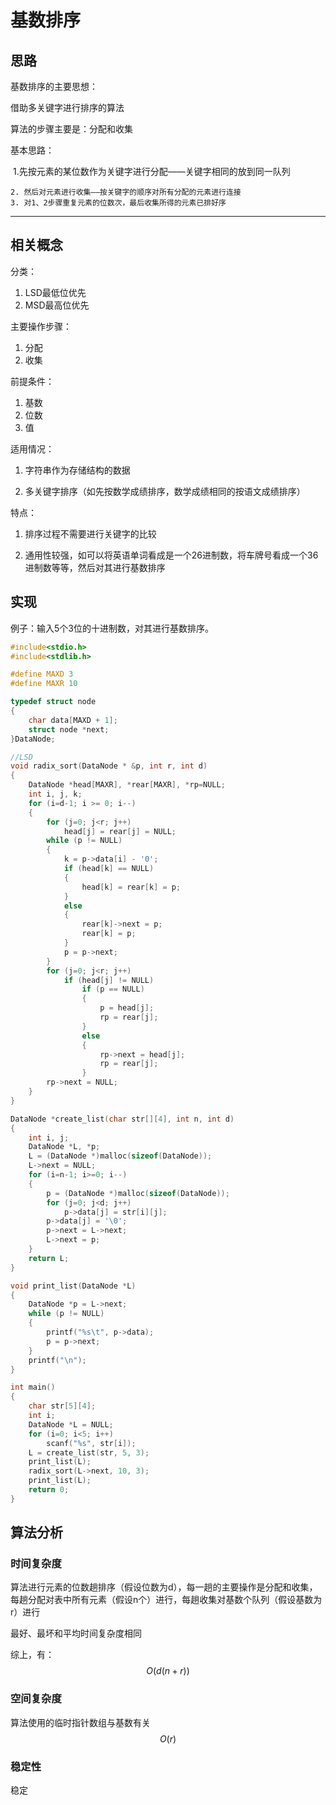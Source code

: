 # 基数排序

## 思路

基数排序的主要思想：

借助多关键字进行排序的算法

算法的步骤主要是：分配和收集

基本思路：

​	1.先按元素的某位数作为关键字进行分配——关键字相同的放到同一队列

	2. 然后对元素进行收集——按关键字的顺序对所有分配的元素进行连接
 	3. 对1、2步骤重复元素的位数次，最后收集所得的元素已排好序

----

## 相关概念

分类：

1. LSD最低位优先
2. MSD最高位优先

主要操作步骤：

1. 分配
2. 收集

前提条件：

1. 基数
2. 位数
3. 值

适用情况：

1. 字符串作为存储结构的数据

2. 多关键字排序（如先按数学成绩排序，数学成绩相同的按语文成绩排序）

特点：

1. 排序过程不需要进行关键字的比较

2. 通用性较强，如可以将英语单词看成是一个26进制数，将车牌号看成一个36进制数等等，然后对其进行基数排序

## 实现

例子：输入5个3位的十进制数，对其进行基数排序。

```c++
#include<stdio.h>
#include<stdlib.h>

#define MAXD 3
#define MAXR 10

typedef struct node
{
	char data[MAXD + 1];
	struct node *next;
}DataNode;

//LSD
void radix_sort(DataNode * &p, int r, int d)
{
	DataNode *head[MAXR], *rear[MAXR], *rp=NULL;
	int i, j, k;
	for (i=d-1; i >= 0; i--)
	{
		for (j=0; j<r; j++)
			head[j] = rear[j] = NULL;
		while (p != NULL)
		{
			k = p->data[i] - '0';
			if (head[k] == NULL)
			{
				head[k] = rear[k] = p;
			}
			else
			{
				rear[k]->next = p;
				rear[k] = p;
			}
			p = p->next;
		}
		for (j=0; j<r; j++)
			if (head[j] != NULL)
				if (p == NULL)
				{
					p = head[j];
					rp = rear[j];
				}
				else
				{
					rp->next = head[j];
					rp = rear[j];
				}
		rp->next = NULL;
	}
}

DataNode *create_list(char str[][4], int n, int d)
{
	int i, j;
	DataNode *L, *p;
	L = (DataNode *)malloc(sizeof(DataNode));
	L->next = NULL;
	for (i=n-1; i>=0; i--)
	{
		p = (DataNode *)malloc(sizeof(DataNode));
		for (j=0; j<d; j++)
			p->data[j] = str[i][j];
		p->data[j] = '\0';
		p->next = L->next;
		L->next = p;
	}
	return L;
}

void print_list(DataNode *L)
{
	DataNode *p = L->next;
	while (p != NULL)
	{
		printf("%s\t", p->data);
		p = p->next;
	}
	printf("\n");
}

int main()
{
	char str[5][4];
	int i;
	DataNode *L = NULL;
	for (i=0; i<5; i++)
		scanf("%s", str[i]);
	L = create_list(str, 5, 3);
	print_list(L);
	radix_sort(L->next, 10, 3);
	print_list(L);
	return 0;
}
```



## 算法分析

### 时间复杂度

算法进行元素的位数趟排序（假设位数为d），每一趟的主要操作是分配和收集，每趟分配对表中所有元素（假设n个）进行，每趟收集对基数个队列（假设基数为r）进行

最好、最坏和平均时间复杂度相同

综上，有：
$$
O(d(n+r))
$$


### 空间复杂度

算法使用的临时指针数组与基数有关
$$
O(r)
$$


### 稳定性

稳定